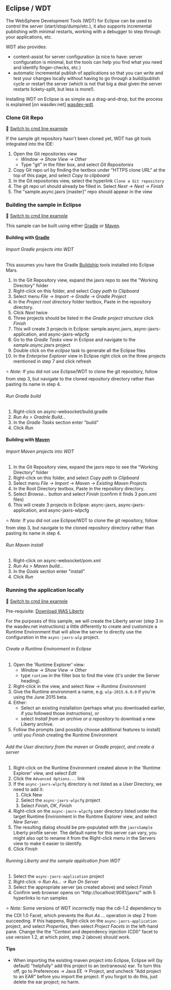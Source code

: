 ## Eclipse / WDT

The WebSphere Development Tools (WDT) for Eclipse can be used to control the server (start/stop/dump/etc.), it also supports incremental publishing with minimal restarts, working with a debugger to step through your applications, etc.

WDT also provides:

* content-assist for server configuration (a nice to have: server configuration is minimal, but the tools can help you find what you need and identify finger-checks, etc.)
* automatic incremental publish of applications so that you can write and test your changes locally without having to go through a build/publish cycle or restart the server (which is not that big a deal given the server restarts lickety-split, but less is more!).

Installing WDT on Eclipse is as simple as a drag-and-drop, but the process is explained [on wasdev.net] [wasdev-wdt].

[wasdev-wdt]: https://developer.ibm.com/wasdev/downloads/liberty-profile-using-eclipse/

### Clone Git Repo
:pushpin: [Switch to cmd line example](/docs/Using-cmd-line.md/#clone-git-repo)

If the sample git repository hasn't been cloned yet, WDT has git tools integrated into the IDE:

1.  Open the Git repositories view
    * *Window -> Show View -> Other*
    * Type "git" in the filter box, and select *Git Repositories*
2.  Copy Git repo url by finding the textbox under "HTTPS clone URL" at the top of this page, and select *Copy to clipboard*
3.  In the Git repositories view, select the hyperlink `Clone a Git repository`
4.  The git repo url should already be filled in.  Select *Next -> Next -> Finish*
5.  The "sample.async.jaxrs [master]" repo should appear in the view

### Building the sample in Eclipse
:pushpin: [Switch to cmd line example](/docs/Using-cmd-line.md/#building-the-sample)

This sample can be built using either [Gradle](#building-with-gradle) or [Maven](#building-with-maven).

#### Building with [Gradle](http://gradle.org/)

###### Import Gradle projects into WDT

This assumes you have the Gradle [Buildship](https://projects.eclipse.org/projects/tools.buildship) tools installed into Eclipse Mars.

1. In the Git Repository view, expand the jaxrs repo to see the "Working Directory" folder
2. Right-click on this folder, and select *Copy path to Clipboard*
3. Select menu *File -> Import -> Gradle -> Gradle Project*
4. In the *Project root directory* folder textbox, Paste in the repository directory.
5. Click *Next* twice
6. Three projects should be listed in the *Gradle project structure* click *Finish*
7. This will create 3 projects in Eclipse: sample.async.jaxrs, async-jaxrs-application, and async-jaxrs-wlpcfg
8. Go to the *Gradle Tasks* view in Eclipse and navigate to the *sample.async.jaxrs* project
9. Double click on the *eclipse* task to generate all the Eclipse files
10. In the *Enterprise Explorer* view in Eclipse right click on the three projects mentioned in step 7 and click refresh

:star: *Note:* If you did not use Eclipse/WDT to clone the git repository, follow from step 3, but navigate to the cloned repository directory rather than pasting its name in step 4.

###### Run Gradle build

1. Right-click on async-websocket/build.gradle
2. *Run As > Gradnle Build...*
3. In the *Gradle Tasks* section enter "build"
4. Click *Run*

#### Building with [Maven](http://maven.apache.org/)

###### Import Maven projects into WDT

1.  In the Git Repository view, expand the jaxrs repo to see the "Working Directory" folder
2.  Right-click on this folder, and select *Copy path to Clipboard*
3.  Select menu *File -> Import -> Maven -> Existing Maven Projects*
4.  In the Root Directory textbox, Paste in the repository directory.
5.  Select *Browse...* button and select *Finish* (confirm it finds 3 pom.xml files)
6.  This will create 3 projects in Eclipse: async-jaxrs, async-jaxrs-application, and async-jaxrs-wlpcfg

:star: *Note:* If you did not use Eclipse/WDT to clone the git repository, follow from step 3, but navigate to the cloned repository directory rather than pasting its name in step 4.

###### Run Maven install

1. Right-click on async-websocket/pom.xml
2. *Run As > Maven build...*
3. In the *Goals* section enter "install"
4. Click *Run*

### Running the application locally
:pushpin: [Switch to cmd line example](/docs/Using-cmd-line.md/#running-the-application-locally)

Pre-requisite: [Download WAS Liberty](docs/Downloading-WAS-Liberty.md)

For the purposes of this sample, we will create the Liberty server (step 3 in the wasdev.net instructions) a little differently to create and customize a Runtime Environment that will allow the server to directly use the configuration in the `async-jaxrs-wlp` project.

###### Create a Runtime Environment in Eclipse

1. Open the 'Runtime Explorer' view:
    * *Window -> Show View -> Other*
    * type `runtime` in the filter box to find the view (it's under the Server heading).
2. Right-click in the view, and select *New -> Runtime Environment*
3. Give the Runtime environment a name, e.g. `wlp-2015.6.0.0` if you're using the June 2015 beta.
4. Either:
    * Select an existing installation (perhaps what you downloaded earlier, if you followed those instructions), or
    * select *Install from an archive or a repository* to download a new Liberty archive.
5. Follow the prompts (and possibly choose additional features to install) until you *Finish* creating the Runtime Environment

###### Add the User directory from the maven or Gradle project, and create a server

1. Right-click on the Runtime Environment created above in the 'Runtime Explorer' view, and select *Edit*
2. Click the `Advanced Options...` link
3. If the `async-jaxrs-wlpcfg` directory is not listed as a User Directory, we need to add it:
    1. Click New
    2. Select the `async-jaxrs-wlpcfg` project
    3. Select *Finish*, *OK*, *Finish*
4. Right-click on the `async-jaxrs-wlpcfg` user directory listed under the target Runtime Environment in the Runtime Explorer view, and select *New Server*.
5. The resulting dialog should be pre-populated with the `jaxrsSample` Liberty profile server.
   The default name for this server can vary, you might also opt to rename it from the Right-click menu in the Servers view to make it easier to identify.
6. Click *Finish*


###### Running Liberty and the sample application from WDT

1.  Select the `async-jaxrs-application` project
2.  Right-click -> *Run As... -> Run On Server*
3.  Select the appropriate server (as created above) and select *Finish*
4.  Confirm web browser opens on "http://localhost:9081/jaxrs/" with 5 hyperlinks to run samples

:star: *Note:* Some versions of WDT incorrectly map the cdi-1.2 dependency to the CDI 1.0 Facet, which prevents the *Run As ...* operation in step 2 from succeeding. If this happens, Right-click on the `async-jaxrs-application` project, and select *Properties*, then select *Project Facets* in the left-hand pane. Change the the "Context and dependency injection (CDI)" facet to use version 1.2, at which point, step 2 (above) should work.

#### Tips

* When importing the existing maven project into Eclipse, Eclipse will (by default) "helpfully" add this project to an (extraneous) ear. To turn this off, go to Preferences -> Java EE -> Project, and uncheck "Add project to an EAR" before you import the project. If you forgot to do this, just delete the ear project; no harm.